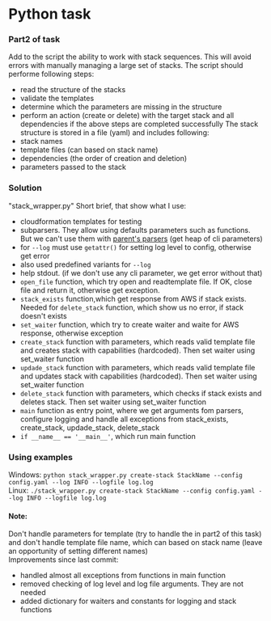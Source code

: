 # Python task
### Part2 of task
Add to the script the ability to work with stack sequences. This will avoid errors with manually managing a large set of stacks. The script should performe following steps:  
- read the structure of the stacks
- validate the templates
- determine which the parameters are missing in the structure
- perform an action (create or delete) with the target stack and all dependencies if the above steps are completed successfully
The stack structure is stored in a file (yaml) and  includes following:  
- stack names
- template files (can based on stack name)
- dependencies (the order of creation and deletion)
- parameters passed to the stack
### Solution
"stack_wrapper.py"
Short brief, that show what I use:  
- cloudformation templates for testing
- subparsers. They allow using defaults parameters such as functions. But we can't use them with  [parent's parsers](https://docs.python.org/3/library/argparse.html#parents) (get heap of cli parameters)
 - for `--log` must use `getattr()` for setting log level to config, otherwise get error
 - also used predefined variants for `--log`
- help stdout. (if we don't use any cli parameter, we get error without that)
- `open_file` function, which try open and readtemplate file. If OK, close file and return it, otherwise get exception. 
- `stack_exists` function,which get response from AWS if stack exists. Needed for `delete_stack` function, which show us no error, if stack doesn't exists
- `set_waiter` function, which try to create waiter and waite for AWS response, otherwise exception
- `create_stack` function with parameters, which reads valid template file and creates stack with capabilities (hardcoded). Then set waiter using set_waiter function
- `updade_stack` function with parameters, which reads valid template file and updates stack with capabilities (hardcoded). Then set waiter using set_waiter function
- `delete_stack` function with parameters, which checks if stack exists and deletes stack. Then set waiter using set_waiter function
- `main` function as entry point, where we get arguments fom parsers, configure logging and handle all exceptions from stack_exists, create_stack, updade_stack, delete_stack
- `if __name__ == '__main__'`, which run main function  
### Using examples
Windows: `python stack_wrapper.py create-stack StackName --config config.yaml --log INFO --logfile log.log`  
Linux: `./stack_wrapper.py create-stack StackName --config config.yaml --log INFO --logfile log.log`  
#### Note:
Don't handle parameters for template (try to handle the in part2 of this task) and don't handle template file name, which can based on stack name (leave an opportunity of setting different names)  
Improvements since last commit:  
- handled almost all exceptions from functions in main function
- removed checking of log level and log file arguments. They are not needed
- added dictionary for waiters and constants for logging and stack functions
